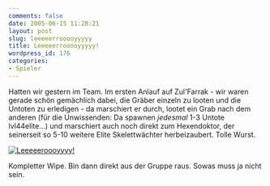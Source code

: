 ```yaml
---
comments: false
date: 2005-06-15 11:28:21
layout: post
slug: leeeeerrooooyyyyy
title: Leeeeerrooooyyyyy!
wordpress_id: 176
categories:
- Spieler
---
```


Hatten wir gestern im Team. Im ersten Anlauf auf Zul'Farrak - wir waren gerade schön gemächlich dabei, die Gräber einzeln zu looten und die Untoten zu erledigen - da marschiert er durch, lootet ein Grab nach dem anderen (für die Unwissenden: Da spawnen _jedesmal_ 1-3 Untote lvl44elite...) und marschiert auch noch direkt zum Hexendoktor, der seinerseit so 5-10 weitere Elite Skelettwächter herbeizaubert. Tolle Wurst.

[![Leeeeeroooyyyy!](http://photos16.flickr.com/19471733_40e4ca54f7.jpg)](http://www.flickr.com/photos/walsweer/19471733/)

Kompletter Wipe. Bin dann direkt aus der Gruppe raus. Sowas muss ja nicht sein.

